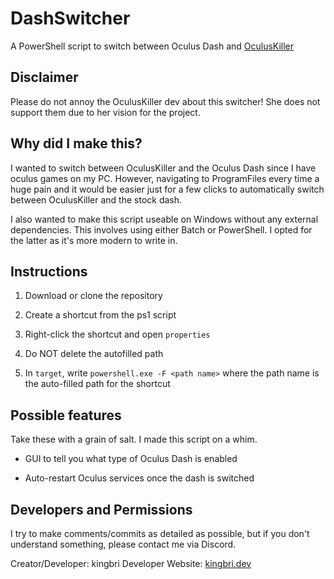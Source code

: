 # DashSwitcher

A PowerShell script to switch between Oculus Dash and [OculusKiller](https://github.com/LibreQuest/OculusKiller)

## Disclaimer

Please do not annoy the OculusKiller dev about this switcher! She does not support them due to her vision for the project.

## Why did I make this?

I wanted to switch between OculusKiller and the Oculus Dash since I have oculus games on my PC. However, navigating to ProgramFiles every time a huge pain and it would be easier just for a few clicks to automatically switch between OculusKiller and the stock dash.

I also wanted to make this script useable on Windows without any external dependencies. This involves using either Batch or PowerShell. I opted for the latter as it's more modern to write in.

## Instructions

1. Download or clone the repository

2. Create a shortcut from the ps1 script

3. Right-click the shortcut and open `properties`

4. Do NOT delete the autofilled path

5. In `target`, write `powershell.exe -F <path name>` where the path name is the auto-filled path for the shortcut

## Possible features

Take these with a grain of salt. I made this script on a whim.

- GUI to tell you what type of Oculus Dash is enabled

- Auto-restart Oculus services once the dash is switched

## Developers and Permissions

I try to make comments/commits as detailed as possible, but if you don't understand something, please contact me via Discord.

Creator/Developer: kingbri
Developer Website: [kingbri.dev](https://kingbri.dev)

